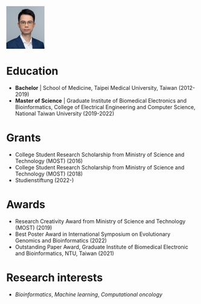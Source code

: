 <img src="https://github.com/albert0325/albert0325.github.io/blob/master/assets/photo.jpg" width=20% height=20%>

# Education

 - **Bachelor** | School of Medicine, Taipei Medical University, Taiwan (2012-2019)
 - **Master of Science** | Graduate Institute of Biomedical Electronics and Bioinformatics, College of Electrical Engineering and Computer Science, National Taiwan University (2019-2022)

# Grants

 - College Student Research Scholarship from Ministry of Science and Technology (MOST) (2016)
 - College Student Research Scholarship from Ministry of Science and Technology (MOST) (2018)
 - Studienstiftung (2022-)
   
# Awards

 - Research Creativity Award from Ministry of Science and Technology (MOST) (2019)
 - Best Poster Award in International Symposium on Evolutionary Genomics and Bioinformatics (2022)
 - Outstanding Paper Award, Graduate Institute of Biomedical Electronic and Bioinformatics, NTU, Taiwan (2021)

# Research interests

 - *Bioinformatics*, *Machine learning*, *Computational oncology*
